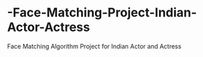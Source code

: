 # -Face-Matching-Project-Indian-Actor-Actress
Face Matching Algorithm Project for Indian Actor and Actress
